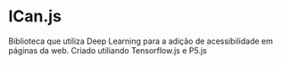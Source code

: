 # ICan.js

Biblioteca que utiliza Deep Learning para a adição de acessibilidade em páginas da web. Criado utiliando Tensorflow.js e P5.js

